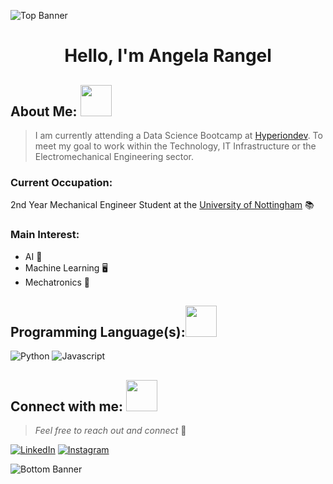 ![Top Banner](https://github.com/artrangel/artrangel/assets/166471692/e2eab2d3-629a-4b85-9bef-7ba540ec3733)

<h1 align="center"> Hello, I'm Angela Rangel </h1>

## About Me: <img src="https://media.giphy.com/media/mGcNjsfWAjY5AEZNw6/giphy.gif" width="50">
> I am currently attending a Data Science Bootcamp at [Hyperiondev](https://www.hyperiondev.com/). To meet my goal to work within the Technology, IT Infrastructure or the Electromechanical Engineering sector.

### Current Occupation:
2nd Year Mechanical Engineer Student at the [University of Nottingham](https://www.nottingham.ac.uk/) :books:

### Main Interest: 
- AI :brain:
- Machine Learning :desktop_computer:
- Mechatronics :robot:

## Programming Language(s):<img src="https://media.tenor.com/FkXRO_YhkJAAAAAi/streamer-cat.gif" width="50">
![Python](https://img.shields.io/badge/Python-FFD43B?style=for-the-badge&logo=python&logoColor=blue)
![Javascript](https://img.shields.io/badge/JavaScript-323330?style=for-the-badge&logo=javascript&logoColor=F7DF1E)

## Connect with me:  <img src="https://media.tenor.com/fYg91qBpDdgAAAAi/bongo-cat-transparent.gif" width="50">
> *Feel free to reach out and connect* :hugs:

[![LinkedIn](https://img.shields.io/badge/LinkedIn-0077B5?style=for-the-badge&logo=linkedin&logoColor=white)](https://www.linkedin.com/in/angel-rangel-711152254/)
[![Instagram](https://img.shields.io/badge/Instagram-E4405F?style=for-the-badge&logo=instagram&logoColor=white)](https://www.instagram.com/art.r._/) 


![Bottom Banner](https://github.com/artrangel/artrangel/assets/166471692/29918cd6-2c80-4ead-80a3-3091f6760879)

